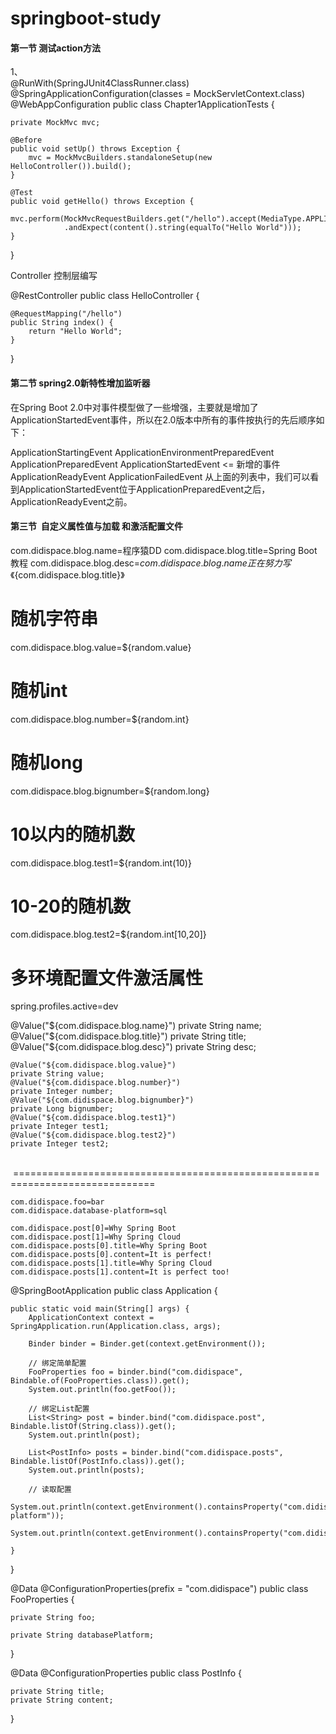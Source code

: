 # springboot-study

#### 第一节 测试action方法  
 1、  
  @RunWith(SpringJUnit4ClassRunner.class)
@SpringApplicationConfiguration(classes = MockServletContext.class)
@WebAppConfiguration
public class Chapter1ApplicationTests {

	private MockMvc mvc;

	@Before
	public void setUp() throws Exception {
		mvc = MockMvcBuilders.standaloneSetup(new HelloController()).build();
	}

	@Test
	public void getHello() throws Exception {
		mvc.perform(MockMvcRequestBuilders.get("/hello").accept(MediaType.APPLICATION_JSON)).andExpect(status().isOk())
				.andExpect(content().string(equalTo("Hello World")));
	}

}  
 
Controller 控制层编写

@RestController
public class HelloController {

    @RequestMapping("/hello")
    public String index() {
        return "Hello World";
    }

}


#### 第二节 spring2.0新特性增加监听器
	
在Spring Boot 2.0中对事件模型做了一些增强，主要就是增加了ApplicationStartedEvent事件，所以在2.0版本中所有的事件按执行的先后顺序如下：

ApplicationStartingEvent
ApplicationEnvironmentPreparedEvent
ApplicationPreparedEvent
ApplicationStartedEvent <= 新增的事件
ApplicationReadyEvent
ApplicationFailedEvent
从上面的列表中，我们可以看到ApplicationStartedEvent位于ApplicationPreparedEvent之后，ApplicationReadyEvent之前。


#### 第三节  自定义属性值与加载 和激活配置文件   

com.didispace.blog.name=程序猿DD
com.didispace.blog.title=Spring Boot教程
com.didispace.blog.desc=${com.didispace.blog.name}正在努力写《${com.didispace.blog.title}》

# 随机字符串
com.didispace.blog.value=${random.value}
# 随机int
com.didispace.blog.number=${random.int}
# 随机long
com.didispace.blog.bignumber=${random.long}
# 10以内的随机数
com.didispace.blog.test1=${random.int(10)}
# 10-20的随机数
com.didispace.blog.test2=${random.int[10,20]}

# 多环境配置文件激活属性
spring.profiles.active=dev


 @Value("${com.didispace.blog.name}")
    private String name;
    @Value("${com.didispace.blog.title}")
    private String title;
    @Value("${com.didispace.blog.desc}")
    private String desc;

    @Value("${com.didispace.blog.value}")
    private String value;
    @Value("${com.didispace.blog.number}")
    private Integer number;
    @Value("${com.didispace.blog.bignumber}")
    private Long bignumber;
    @Value("${com.didispace.blog.test1}")
    private Integer test1;
    @Value("${com.didispace.blog.test2}")
    private Integer test2;
    
    ==============================================================================
    
    com.didispace.foo=bar
    com.didispace.database-platform=sql

    com.didispace.post[0]=Why Spring Boot
    com.didispace.post[1]=Why Spring Cloud
    com.didispace.posts[0].title=Why Spring Boot
    com.didispace.posts[0].content=It is perfect!
    com.didispace.posts[1].title=Why Spring Cloud
    com.didispace.posts[1].content=It is perfect too!


@SpringBootApplication
public class Application {

	public static void main(String[] args) {
		ApplicationContext context = SpringApplication.run(Application.class, args);

		Binder binder = Binder.get(context.getEnvironment());

		// 绑定简单配置
		FooProperties foo = binder.bind("com.didispace", Bindable.of(FooProperties.class)).get();
		System.out.println(foo.getFoo());

		// 绑定List配置
		List<String> post = binder.bind("com.didispace.post", Bindable.listOf(String.class)).get();
		System.out.println(post);

		List<PostInfo> posts = binder.bind("com.didispace.posts", Bindable.listOf(PostInfo.class)).get();
		System.out.println(posts);

		// 读取配置
		System.out.println(context.getEnvironment().containsProperty("com.didispace.database-platform"));
		System.out.println(context.getEnvironment().containsProperty("com.didispace.databasePlatform"));

	}

}

@Data
@ConfigurationProperties(prefix = "com.didispace")
public class FooProperties {

    private String foo;

    private String databasePlatform;

}


@Data
@ConfigurationProperties
public class PostInfo {

    private String title;
    private String content;

}
    

	
